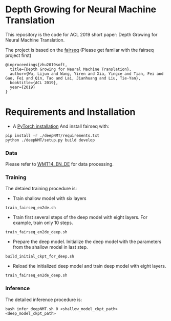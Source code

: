 # Depth Growing for Neural Machine Translation
This repository is the code for ACL 2019 short paper: Depth Growing for Neural Machine Translation.

The project is based on the [fairseq](https://github.com/facebookresearch/fairseq)
(Please get familar with the fairseq project first)


```
@inproceedings{zhu2019soft,
  title={Depth Growing for Neural Machine Translation},
  author={Wu, Lijun and Wang, Yiren and Xia, Yingce and Tian, Fei and Gao, Fei and Qin, Tao and Lai, Jianhuang and Liu, Tie-Yan},
  booktitle={ACL 2019},
  year={2019}
}
```


# Requirements and Installation
* A [PyTorch installation](http://pytorch.org/)
And install fairseq with:
```
pip install -r ./deepNMT/requirements.txt
python ./deepNMT/setup.py build develop
```

### Data
Please refer to [WMT14_EN_DE](https://github.com/pytorch/fairseq/blob/v0.6.0/examples/translation/prepare-wmt14en2de.sh) for data processing.

### Training
The detaied training procedure is:
* Train shallow model with six layers 
```
train_fairseq_en2de.sh
```
* Train first several steps of the deep model with eight layers. For example, train only 10 steps.
```
train_fairseq_en2de_deep.sh
```
* Prepare the deep model. Initialize the deep model with the parameters from the shallow model in last step.
```
build_initial_ckpt_for_deep.sh
```
* Reload the initialized deep model and train deep model with eight layers.
```
train_fairseq_en2de_deep.sh
```

### Inference
The detailed inference procedure is:
```
bash infer_deepNMT.sh 0 <shallow_model_ckpt_path>  <deep_model_ckpt_path>
```
